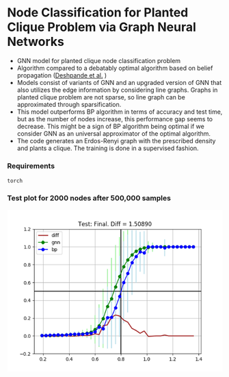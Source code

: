 # Node Classification for Planted Clique Problem via Graph Neural Networks

* GNN model for planted clique node classification problem
* Algorithm compared to a debatably optimal algorithm based on belief propagation ([Deshpande et al.](https://web.stanford.edu/~montanar/RESEARCH/FILEPAP/clique.pdf) )
* Models consist of variants of GNN and an upgraded version of GNN that also utilizes the edge information by considering line graphs. Graphs in planted clique problem are not sparse, so line graph can be approximated through sparsification.
* This model outperforms BP algorithm in terms of accuracy and test time, but as the number of nodes increase, this performance gap seems to decrease. This might be a sign of BP algorithm being optimal if we consider GNN as an universal approximator of the optimal algorithm.
* The code generates an Erdos-Renyi graph with the prescribed density and plants a clique. The training is done in a supervised fashion.


### Requirements
```
torch
```

### Test plot for 2000 nodes after 500,000 samples
![dd](https://github.com/dykim1222/GNN_plantedclique/blob/master/data/test_overlap_final.png)
